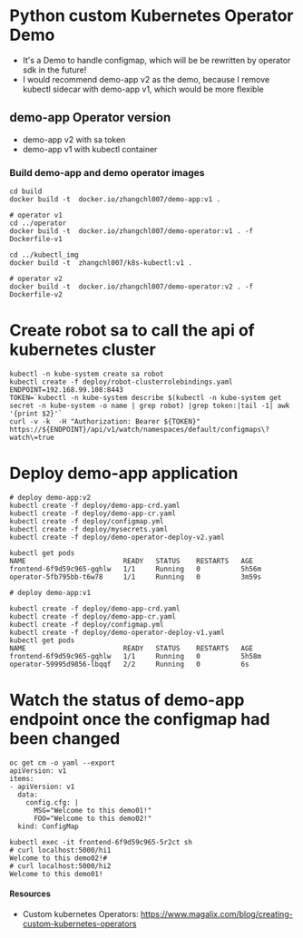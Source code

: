 # Python custom Kubernetes Operator Demo 
- It's a Demo to handle configmap, which will be be rewritten by operator sdk in the future!
- I would recommend demo-app v2 as the demo, because I remove kubectl sidecar with demo-app v1, which would be more flexible

## demo-app Operator version
- demo-app v2 with sa token
- demo-app v1 with kubectl container

### Build demo-app and demo operator images
```
cd build
docker build -t  docker.io/zhangchl007/demo-app:v1 .

# operator v1
cd ../operator
docker build -t  docker.io/zhangchl007/demo-operator:v1 . -f Dockerfile-v1

cd ../kubectl_img
docker build -t  zhangchl007/k8s-kubectl:v1 .

# operator v2
docker build -t  docker.io/zhangchl007/demo-operator:v2 . -f Dockerfile-v2

```
# Create robot sa to call  the api of kubernetes cluster 
```
kubectl -n kube-system create sa robot
kubectl create -f deploy/robot-clusterrolebindings.yaml
ENDPOINT=192.168.99.108:8443
TOKEN=`kubectl -n kube-system describe $(kubectl -n kube-system get secret -n kube-system -o name | grep robot) |grep token:|tail -1| awk '{print $2}'`
curl -v -k  -H "Authorization: Bearer ${TOKEN}" https://${ENDPOINT}/api/v1/watch/namespaces/default/configmaps\?watch\=true

```
# Deploy demo-app application
```
# deploy demo-app:v2
kubectl create -f deploy/demo-app-crd.yaml
kubectl create -f deploy/demo-app-cr.yaml
kubectl create -f deploy/configmap.yml
kubectl create -f deploy/mysecrets.yaml
kubectl create -f deploy/demo-operator-deploy-v2.yaml

kubectl get pods
NAME                        READY   STATUS    RESTARTS   AGE
frontend-6f9d59c965-gqhlw   1/1     Running   0          5h56m
operator-5fb795bb-t6w78     1/1     Running   0          3m59s

# deploy demo-app:v1

kubectl create -f deploy/demo-app-crd.yaml
kubectl create -f deploy/demo-app-cr.yaml
kubectl create -f deploy/configmap.yml
kubectl create -f deploy/demo-operator-deploy-v1.yaml
kubectl get pods
NAME                        READY   STATUS    RESTARTS   AGE
frontend-6f9d59c965-gqhlw   1/1     Running   0          5h58m
operator-59995d9856-lbqqf   2/2     Running   0          6s

```
# Watch the status of demo-app endpoint once the configmap had been changed
```
oc get cm -o yaml --export
apiVersion: v1
items:
- apiVersion: v1
  data:
    config.cfg: |
      MSG="Welcome to this demo01!"
      FOO="Welcome to this demo02!"
  kind: ConfigMap

kubectl exec -it frontend-6f9d59c965-5r2ct sh
# curl localhost:5000/hi1
Welcome to this demo02!#
# curl localhost:5000/hi2
Welcome to this demo01!

```
#### Resources 
- Custom kubernetes Operators: https://www.magalix.com/blog/creating-custom-kubernetes-operators

